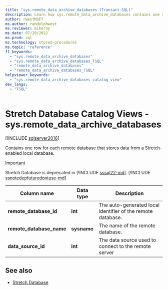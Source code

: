 ```yaml
---
title: "sys.remote_data_archive_databases (Transact-SQL)"
description: Learn how sys.remote_data_archive_databases contains one row for each remote database that stores data from a Stretch-enabled local database.
author: rwestMSFT
ms.author: randolphwest
ms.reviewer: mikeray
ms.date: 07/20/2022
ms.prod: sql
ms.technology: stored-procedures
ms.topic: "reference"
f1_keywords:
  - "sys.remote_data_archive_databases"
  - "sys.remote_data_archive_databases_TSQL"
  - "remote_data_archive_databases"
  - "remote_data_archive_databases_TSQL"
helpviewer_keywords:
  - "sys.remote_data_archive_databases catalog view"
dev_langs:
  - "TSQL"
---
```

# Stretch Database Catalog Views - sys.remote_data_archive_databases

[!INCLUDE [sqlserver2016](../../includes/applies-to-version/sqlserver2016.md)]

Contains one row for each remote database that stores data from a Stretch-enabled local database.

> [!IMPORTANT]  
> Stretch Database is deprecated in [!INCLUDE [sssql22-md](../../includes/sssql22-md.md)]. [!INCLUDE [ssnotedepfuturedontuse-md](../../includes/ssnotedepfuturedontuse-md.md)]

|Column name|Data type|Description|  
|-----------------|---------------|-----------------|  
|**remote_database_id**|**int**|The auto-generated local identifier of the remote database.|  
|**remote_database_name**|**sysname**|The name of the remote database.|  
|**data_source_id**|**int**|The data source used to connect to the remote server|

## See also

- [Stretch Database](../../sql-server/stretch-database/stretch-database.md)  
